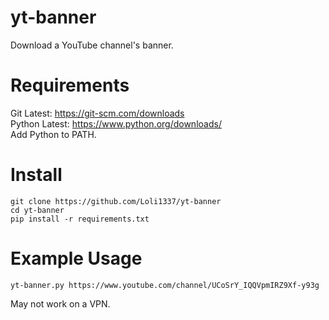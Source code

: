 # yt-banner
Download a YouTube channel's banner.
# Requirements
Git Latest: https://git-scm.com/downloads<br>Python Latest: https://www.python.org/downloads/<br>Add Python to PATH.
# Install
```
git clone https://github.com/Loli1337/yt-banner
cd yt-banner
pip install -r requirements.txt
```
# Example Usage
```
yt-banner.py https://www.youtube.com/channel/UCoSrY_IQQVpmIRZ9Xf-y93g
```
May not work on a VPN.
